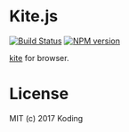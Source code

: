 # Kite.js

[![Build Status](https://travis-ci.org/koding/kite.js.svg?branch=master)](https://travis-ci.org/koding/kite.js)
[![NPM version](https://img.shields.io/npm/v/kite.js.svg?style=flat-square)](https://www.npmjs.com/package/kite.js)

[kite](https://github.com/koding/kite) for browser.


# License

MIT (c) 2017 Koding
